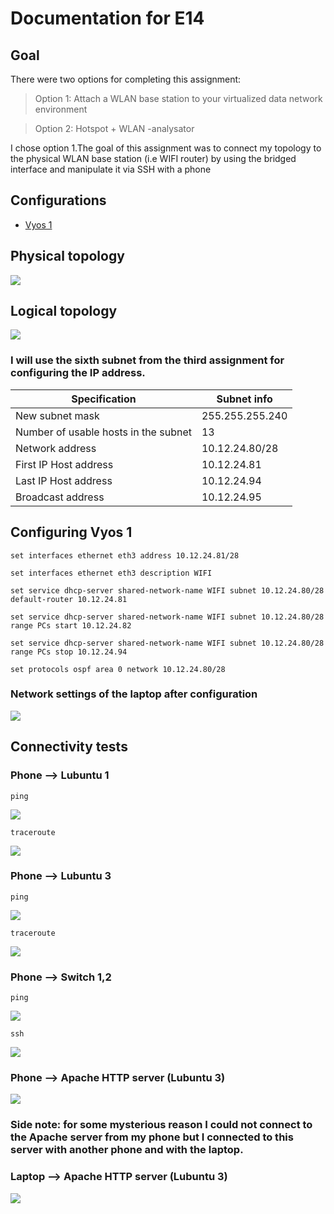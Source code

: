 # Documentation for E14

## Goal 

There were two options for completing this assignment:

> Option 1: Attach a WLAN base station to your virtualized data network environment

> Option 2: Hotspot + WLAN -analysator

I chose option 1.The goal of this assignment was to connect my topology to the physical WLAN base station (i.e WIFI router) by using the bridged interface and manipulate it via SSH with a phone 

## Configurations 

* [Vyos 1](E14/vyos-1.cfg)

## Physical topology 

![](E14/src/physical-topology.png)

## Logical topology 

![](E14/src/logical-topology.png)

### I will use the sixth subnet from the third assignment for configuring the IP address.

| Specification                          | Subnet info     |
|----------------------------------------|-----------------|
| New subnet mask                        | 255.255.255.240 |
| Number of usable hosts in the subnet 	 | 13              |
| Network address                        | 10.12.24.80/28  |
| First IP Host address                  | 10.12.24.81     |
| Last IP Host address                   | 10.12.24.94     |
| Broadcast address                      | 10.12.24.95     |



## Configuring Vyos 1

```
set interfaces ethernet eth3 address 10.12.24.81/28

set interfaces ethernet eth3 description WIFI
 
set service dhcp-server shared-network-name WIFI subnet 10.12.24.80/28 default-router 10.12.24.81

set service dhcp-server shared-network-name WIFI subnet 10.12.24.80/28 range PCs start 10.12.24.82

set service dhcp-server shared-network-name WIFI subnet 10.12.24.80/28 range PCs stop 10.12.24.94

set protocols ospf area 0 network 10.12.24.80/28
```

### Network settings of the laptop after configuration

![](E14/src/network-settings.png)

## Connectivity tests

### **Phone --> Lubuntu 1**

```
ping
```

![](E14/src/ping-lubuntu-1.jpg)


```
traceroute
```
![](E14/src/traceroute-lubuntu-1.jpg)


### **Phone --> Lubuntu 3**


```
ping
```

![](E14/src/ping-lubuntu-3.jpg)


```
traceroute
```

![](E14/src/traceroute-lubuntu-3.jpg)


### **Phone --> Switch 1,2**


```
ping
```

![](E14/src/ping-switch-2.jpg)

```
ssh
```

![](E14/src/ssh-switch-1.jpg)


### **Phone --> Apache HTTP server (Lubuntu 3)**


![](E14/src/http-server.jpg)

### Side note: for some mysterious reason I could not connect to the Apache server from my phone but I connected to this server with another phone and with the laptop. 


### **Laptop --> Apache HTTP server (Lubuntu 3)**

![](E14/src/http-server-2.png)



